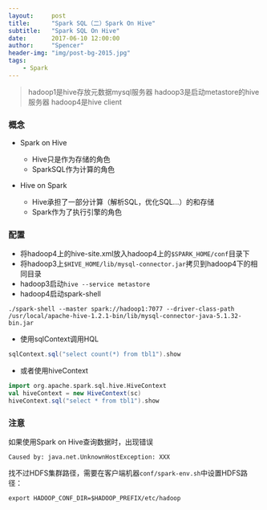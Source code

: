 ```yaml
---
layout:     post
title:      "Spark SQL（二）Spark On Hive"
subtitle:   "Spark SQL On Hive"
date:       2017-06-10 12:00:00
author:     "Spencer"
header-img: "img/post-bg-2015.jpg"
tags:
    - Spark
---
```


> hadoop1是hive存放元数据mysql服务器
> hadoop3是启动metastore的hive服务器
> hadoop4是hive client

### 概念

* Spark on Hive
  * Hive只是作为存储的角色
  * SparkSQL作为计算的角色

* Hive on Spark
  * Hive承担了一部分计算（解析SQL，优化SQL...）的和存储
  * Spark作为了执行引擎的角色

### 配置
* 将hadoop4上的hive-site.xml放入hadoop4上的`$SPARK_HOME/conf`目录下
* 将hadoop3上`$HIVE_HOME/lib/mysql-connector.jar`拷贝到hadoop4下的相同目录
* hadoop3启动`hive --service metastore`
* hadoop4启动spark-shell
```shell
./spark-shell --master spark://hadoop1:7077 --driver-class-path /usr/local/apache-hive-1.2.1-bin/lib/mysql-connector-java-5.1.32-bin.jar
```

* 使用sqlContext调用HQL
```scala
sqlContext.sql("select count(*) from tbl1").show
```

* 或者使用hiveContext
```scala
import org.apache.spark.sql.hive.HiveContext
val hiveContext = new HiveContext(sc)
hiveContext.sql("select * from tbl1").show
```


### 注意

如果使用Spark on Hive查询数据时，出现错误
```shell
Caused by: java.net.UnknownHostException: XXX
```
找不过HDFS集群路径，需要在客户端机器`conf/spark-env.sh`中设置HDFS路径：
```shell
export HADOOP_CONF_DIR=$HADOOP_PREFIX/etc/hadoop
```
